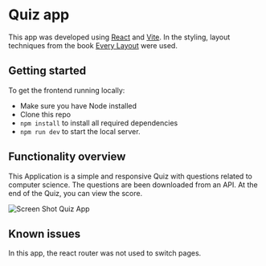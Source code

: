 # Quiz app

This app was developed using [React](https://react.dev/) and [Vite](https://vitejs.dev/guide/). In the styling, layout techniques from the book [Every Layout](https://every-layout.dev/) were used.

## Getting started

To get the frontend running locally:

- Make sure you have Node installed
- Clone this repo
- `npm install` to install all required dependencies
- `npm run dev` to start the local server.

## Functionality overview

This Application is a simple and responsive Quiz with questions related to computer science. The questions are been downloaded from an API. At the end of the Quiz, you can view the score.

![Screen Shot Quiz App](https://github.com/thaislst/Desafio-tecnico-front-end/assets/89035755/fb6d5b24-c66a-4217-843a-81747864eff4)


## Known issues
In this app, the react router was not used to switch pages.

